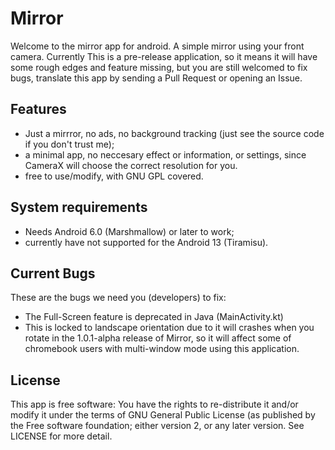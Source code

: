 # Mirror
Welcome to the mirror app for android. A simple mirror using your front camera.
Currently This is a pre-release application, so it means it will have some rough edges and feature missing, but you are still welcomed to fix bugs, translate this app by sending a Pull Request or opening an Issue.
## Features
 * Just a mirrror, no ads, no background tracking (just see the source code if you don't trust me);
 * a minimal app, no neccesary effect or information, or settings, since CameraX will choose the correct resolution for you.
 * free to use/modify, with GNU GPL covered.
## System requirements
 * Needs Android 6.0 (Marshmallow) or later to work;
 * currently have not supported for the Android 13 (Tiramisu).
## Current Bugs
These are the bugs we need you (developers) to fix:
 * The Full-Screen feature is deprecated in Java (MainActivity.kt)
 * This is locked to landscape orientation due to it will crashes when you rotate in the 1.0.1-alpha release of Mirror, so it will affect some of chromebook users with multi-window mode using this application.
## License
This app is free software: You have the rights to re-distribute it and/or modify it under the terms of GNU General Public License (as published by the Free software foundation; either version 2, or any later version. See LICENSE for more detail.
